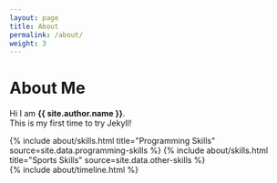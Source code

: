 ```yaml
---
layout: page
title: About
permalink: /about/
weight: 3
---
```


# **About Me**

Hi I am **{{ site.author.name }}**.<br>
This is my first time to try Jekyll!

<div class="row">
{% include about/skills.html title="Programming Skills" source=site.data.programming-skills %}
{% include about/skills.html title="Sports Skills" source=site.data.other-skills %}
</div>

<div class="row">
{% include about/timeline.html %}
</div>
